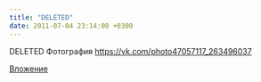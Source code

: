 ```yaml
---
title: "DELETED"
date: 2011-07-04 23:14:00 +0300
---
```


DELETED
Фотография
https://vk.com/photo47057117_263496037

[Вложение](https://vk.com/photo47057117_263496037)

